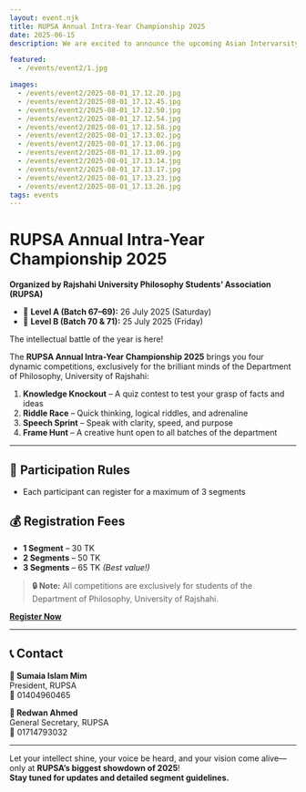 ```yaml
---
layout: event.njk
title: RUPSA Annual Intra-Year Championship 2025
date: 2025-06-15
description: We are excited to announce the upcoming Asian Intervarsity Youth Conference (AIYC) 2025. Join us for inspiring talks, workshops, and networking opportunities with students from across Asia.

featured:
  - /events/event2/1.jpg 

images:
  - /events/event2/2025-08-01_17.12.20.jpg
  - /events/event2/2025-08-01_17.12.45.jpg
  - /events/event2/2025-08-01_17.12.50.jpg 
  - /events/event2/2025-08-01_17.12.54.jpg 
  - /events/event2/2025-08-01_17.12.58.jpg 
  - /events/event2/2025-08-01_17.13.02.jpg 
  - /events/event2/2025-08-01_17.13.06.jpg 
  - /events/event2/2025-08-01_17.13.09.jpg 
  - /events/event2/2025-08-01_17.13.14.jpg 
  - /events/event2/2025-08-01_17.13.17.jpg 
  - /events/event2/2025-08-01_17.13.23.jpg 
  - /events/event2/2025-08-01_17.13.26.jpg
tags: events
---
```


# RUPSA Annual Intra-Year Championship 2025

**Organized by Rajshahi University Philosophy Students’ Association (RUPSA)**

- 📘 **Level A (Batch 67–69):** 26 July 2025 (Saturday)  
- 📗 **Level B (Batch 70 & 71):** 25 July 2025 (Friday)  

The intellectual battle of the year is here!  

The **RUPSA Annual Intra-Year Championship 2025** brings you four dynamic competitions, exclusively for the brilliant minds of the Department of Philosophy, University of Rajshahi:

1. **Knowledge Knockout** – A quiz contest to test your grasp of facts and ideas  
2. **Riddle Race** – Quick thinking, logical riddles, and adrenaline  
3. **Speech Sprint** – Speak with clarity, speed, and purpose  
4. **Frame Hunt** – A creative hunt open to all batches of the department  

---

## 🧾 Participation Rules
- Each participant can register for a maximum of 3 segments  

## 💰 Registration Fees
- **1 Segment** – 30 TK  
- **2 Segments** – 50 TK  
- **3 Segments** – 65 TK *(Best value!)*  

> **🔒 Note:** All competitions are exclusively for students of the Department of Philosophy, University of Rajshahi.

[**Register Now**](https://forms.gle/Ze9EDRsQU5HnPyNu5)

---

## 📞 Contact
**📍 Sumaia Islam Mim**  
President, RUPSA  
📱 01404960465  

**📍 Redwan Ahmed**  
General Secretary, RUPSA  
📱 01714793032  

---

Let your intellect shine, your voice be heard, and your vision come alive—only at **RUPSA’s biggest showdown of 2025**!  
**Stay tuned for updates and detailed segment guidelines.**
